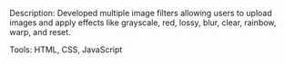 Description: Developed multiple image filters allowing users to upload images and apply effects like 
grayscale, red, lossy, blur, clear, rainbow, warp, and reset.

Tools: HTML, CSS, JavaScript
